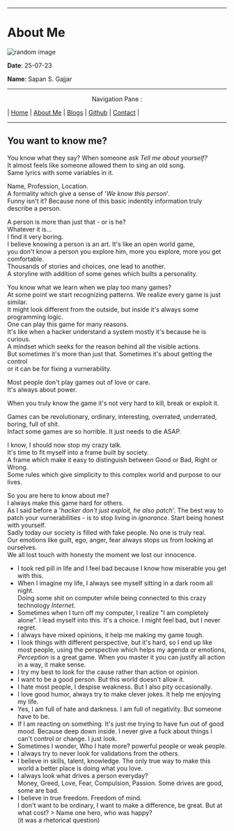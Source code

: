 ____
# About Me
![random image](https://isg32.github.io/static/pics/1130.jpg)

__Date__: 25-07-23

__Name__: Sapan S. Gajjar

---

<p style="text-align: center;">Navigation Pane : </p>

| [Home](README.md) | [About Me](aboutme.md) | [Blogs](blogs.md) | [Github](https://github.com/isg32/) | [Contact](contact.md) | 


___
## You want to know me?

You know what they say? When someone ask *Tell me about yourself?*  
It almost feels like someone allowed them to sing an old song.  
Same lyrics with some variables in it.  
  
Name, Profession, Location.  
A formality which give a sense of '*We know this person*'.  
Funny isn't it? Because none of this basic indentity information truly describe a person.  
  
A person is more than just that - or is he?  
Whatever it is...  
I find it very boring.  
I believe knowing a person is an art. It's like an open world game,  
you don't know a person you explore him, more you explore, more you get comfortable.  
Thousands of stories and choices, one lead to another.  
A storyline with addition of some genes which builts a personality.  
  
You know what we learn when we play too many games?  
At some point we start recognizing patterns. We realize every game is just similar.  
It might look different from the outside, but inside it's always some programming logic.  
One can play this game for many reasons.  
It's like when a hacker understand a system mostly it's because he is curious.  
A mindset which seeks for the reason behind all the visible actions.  
But sometimes it's more than just that. Sometimes it's about getting the control  
or it can be for fixing a vurnerability.  
  
Most people don't play games out of love or care.  
It's always about power.  
  
When you truly know the game it's not very hard to kill, break or exploit it.  
  
Games can be revolutionary, ordinary, interesting, overrated, underrated, boring, full of shit.  
Infact some games are so horrible. It just needs to die ASAP.  
  
I know, I should now stop my crazy talk.  
It's time to fit myself into a frame built by society.  
A frame which make it easy to distinguish between Good or Bad, Right or Wrong.  
Some rules which give simplicity to this complex world and purpose to our lives.  
  
So you are here to know about me?  
I always make this game hard for others.  
As I said before a '*hacker don't just exploit, he also patch*'. The best way to patch your vurnerabilities - is to stop living in *ignorance*. Start being honest with yourself.  
Sadly today our society is filled with fake people. No one is truly real.  
Our emotions like guilt, ego, anger, fear always stops us from looking at ourselves.  
We all lost touch with honesty the moment we lost our innocence.  
  
- I took red pill in life and I feel bad because I know how miserable you get with this.  
- When I imagine my life, I always see myself sitting in a dark room all night.  
Doing some shit on computer while being connected to this crazy technology *Internet*.  
- Sometimes when I turn off my computer, I realize "I am completely alone". I lead myself into this. It's a choice. I might feel bad, but I never regret.  
- I always have mixed opinions, it help me making my game tough.  
- I look things with different perspective, but it's hard, so I end up like most people, using the perspective which helps my agenda or emotions, *Perception* is a great game. When you master it you can justify all action in a way, it make sense.  
- I try my best to look for the cause rather than action or opinion.  
- I want to be a good person. But this world doesn't allow it.  
- I hate most people, I despise weakness. But I also pity occasionally.  
- I love good humor, always try to make clever jokes. It help me enjoying my life.  
- Yes, I am full of hate and darkness. I am full of negativity. But someone have to be.  
- If I am reacting on something. It's just me trying to have fun out of good mood. Because deep down inside. I never give a fuck about things I can't control or change. I just look.  
- Sometimes I wonder, Who I hate more? powerful people or weak people.  
- I always try to never look for validations from the others.  
- I believe in skills, talent, knowledge. The only true way to make this world a better place is doing what you love.  
- I always look what drives a person everyday?  
Money, Greed, Love, Fear, Compulsion, Passion. Some drives are good, some are bad.  
- I believe in true freedom. Freedom of mind.  
I don't want to be ordinary, I want to make a difference, be great. But at what cost? > Name one hero, who was happy?  
(it was a rhetorical question)

